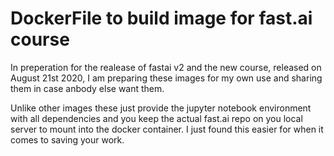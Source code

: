 # DockerFile to build image for fast.ai course

In preperation for the realease of fastai v2 and the new course, released on August 21st 2020, I am preparing these images for my own use and sharing them in case anbody else want them.

Unlike other images these just provide the jupyter notebook environment with all dependencies and you keep the actual fast.ai repo on you local server to mount into the docker container. I just found this easier for when it comes to saving your work.


